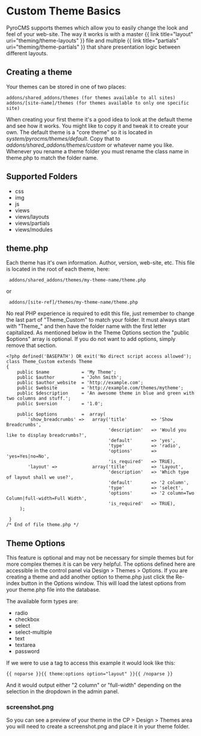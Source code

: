 # Custom Theme Basics

PyroCMS supports themes which allow you to easily change the look and feel of your web-site. The way it works is with a master {{ link title="layout" uri="theming/theme-layouts" }} file and multiple {{ link title="partials" uri="theming/theme-partials" }} that share presentation logic between different layouts.

## Creating a theme

Your themes can be stored in one of two places:

	addons/shared_addons/themes (for themes available to all sites)
	addons/[site-name]/themes (for themes available to only one specific site)

When creating your first theme it's a good idea to look at the default theme and see how it works. You might like to copy it and tweak it to create your own. The default theme is a &quot;core theme&quot; so it is located in <dfn>system/pyrocms/themes/default</dfn>. Copy that to <dfn>addons/</dfn><dfn>shared_addons/</dfn><dfn>themes/custom</dfn> or whatever name you like. Whenever you rename a theme folder you must rename the class name in theme.php to match the folder name.

## Supported Folders

* css
* img
* js
* views
* views/layouts
* views/partials
* views/modules

## theme.php

Each theme has it&#39;s own information. Author, version, web-site, etc. This file is located in the root of each theme, here:

     addons/shared_addons/themes/my-theme-name/theme.php

or

     addons/[site-ref]/themes/my-theme-name/theme.php

No real PHP experience is required to edit this file, just remember to change the last part of &quot;Theme\_Custom&quot; to match your folder. It must always start with &quot;Theme\_&quot; and then have the folder name with the first letter capitalized. As mentioned below in the Theme Options section the &quot;public $options&quot; array is optional. If you do not want to add options, simply remove that section.

	<?php defined('BASEPATH') OR exit('No direct script access allowed');
	class Theme_Custom extends Theme
	{
	    public $name            = 'My Theme';
	    public $author          = 'John Smith';
	    public $author_website  = 'http://example.com';
	    public $website         = 'http://example.com/themes/mytheme';
	    public $description     = 'An awesome theme in blue and green with two columns and stuff.';
	    public $version         = '1.0';
	
	    public $options         =  array(
	        'show_breadcrumbs' =>   array('title'         => 'Show Breadcrumbs',
	                                      'description'   => 'Would you like to display breadcrumbs?',
	                                      'default'       => 'yes',
	                                      'type'          => 'radio',
	                                      'options'       => 'yes=Yes|no=No',
	                                      'is_required'   => TRUE),
	        'layout' =>             array('title'         => 'Layout',
	                                      'description'   => 'Which type of layout shall we use?',
	                                      'default'       => '2 column',
	                                      'type'          => 'select',
	                                      'options'       => '2 column=Two Column|full-width=Full Width',
	                                      'is_required'   => TRUE),
	     );
	
	 }
	/* End of file theme.php */

## Theme Options

This feature is optional and may not be necessary for simple themes but for more complex themes it is can be very helpful. The options defined here are accessible in the control panel via Design &gt; Themes &gt; Options. If you are creating a theme and add another option to theme.php just click the Re-index button in the Options window. This will load the latest options from your theme.php file into the database.

The available form types are:

* radio
* checkbox
* select
* select-multiple
* text
* textarea
* password

If we were to use a tag to access this example it would look like this:

    {{ noparse }}{{ theme:options option="layout" }}{{ /noparse }}

And it would output either &quot;2 column&quot; or &quot;full-width&quot; depending on the selection in the dropdown in the admin panel.

### screenshot.png

So you can see a preview of your theme in the CP &gt; Design &gt; Themes area you will need to create a screenshot.png and place it in your theme folder.

